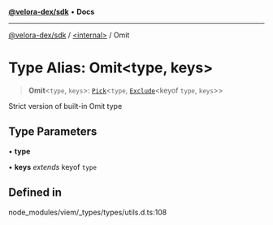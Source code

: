 [**@velora-dex/sdk**](../../README.md) • **Docs**

***

[@velora-dex/sdk](../../globals.md) / [\<internal\>](../README.md) / Omit

# Type Alias: Omit\<type, keys\>

> **Omit**\<`type`, `keys`\>: [`Pick`](Pick.md)\<`type`, [`Exclude`](Exclude.md)\<keyof `type`, `keys`\>\>

Strict version of built-in Omit type

## Type Parameters

• **type**

• **keys** *extends* keyof `type`

## Defined in

node\_modules/viem/\_types/types/utils.d.ts:108

